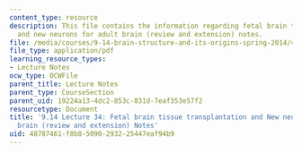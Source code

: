```yaml
---
content_type: resource
description: This file contains the information regarding fetal brain tissue transplantation
  and new neurons for adult brain (review and extension) notes.
file: /media/courses/9-14-brain-structure-and-its-origins-spring-2014/48787461f8b85090293225447eaf94b9_MIT9_14S14_Lecture34.pdf
file_type: application/pdf
learning_resource_types:
- Lecture Notes
ocw_type: OCWFile
parent_title: Lecture Notes
parent_type: CourseSection
parent_uid: 19224a13-4dc2-853c-831d-7eaf353e57f2
resourcetype: Document
title: '9.14 Lecture 34: Fetal brain tissue transplantation and New neurons for adult
  brain (review and extension) Notes'
uid: 48787461-f8b8-5090-2932-25447eaf94b9
---
```


